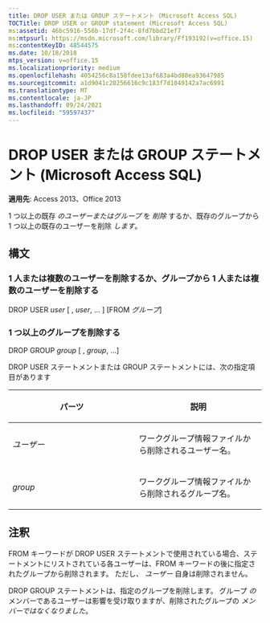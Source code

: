 ```yaml
---
title: DROP USER または GROUP ステートメント (Microsoft Access SQL)
TOCTitle: DROP USER or GROUP statement (Microsoft Access SQL)
ms:assetid: 46bc5916-556b-17df-2f4c-8fd7bbd21ef7
ms:mtpsurl: https://msdn.microsoft.com/library/Ff193192(v=office.15)
ms:contentKeyID: 48544575
ms.date: 10/18/2018
mtps_version: v=office.15
ms.localizationpriority: medium
ms.openlocfilehash: 4054256c8a158fdee13af683a4bd80ea93647985
ms.sourcegitcommit: a1d9041c20256616c9c183f7d1049142a7ac6991
ms.translationtype: MT
ms.contentlocale: ja-JP
ms.lasthandoff: 09/24/2021
ms.locfileid: "59597437"
---
```

# <a name="drop-user-or-group-statement-microsoft-access-sql"></a>DROP USER または GROUP ステートメント (Microsoft Access SQL)

**適用先**: Access 2013、Office 2013

1 つ以上の既存 *のユーザーまたはグループ* を *削除* するか、既存のグループから1 つ以上の既存のユーザーを削除 *します*。

## <a name="syntax"></a>構文

### <a name="delete-one-or-more-users-or-remove-one-or-more-users-from-a-group"></a>1 人または複数のユーザーを削除するか、グループから 1 人または複数のユーザーを削除する

DROP USER *user* \[ , *user*, ... \] \[FROM *グループ*\]

### <a name="delete-one-or-more-groups"></a>1 つ以上のグループを削除する

DROP GROUP *group* \[ , *group*, ...\]

DROP USER ステートメントまたは GROUP ステートメントには、次の指定項目があります

<table>
<colgroup>
<col style="width: 50%" />
<col style="width: 50%" />
</colgroup>
<thead>
<tr class="header">
<th><p>パーツ</p></th>
<th><p>説明</p></th>
</tr>
</thead>
<tbody>
<tr class="odd">
<td><p><em>ユーザー</em></p></td>
<td><p>ワークグループ情報ファイルから削除されるユーザー名。</p></td>
</tr>
<tr class="even">
<td><p><em>group</em></p></td>
<td><p>ワークグループ情報ファイルから削除されるグループ名。</p></td>
</tr>
</tbody>
</table>


## <a name="remarks"></a>注釈

FROM キーワードが DROP USER ステートメントで使用されている場合、ステートメントにリストされている各ユーザーは、FROM キーワードの後に指定されたグループから削除されます。 ただし、 *ユーザー* 自身は削除されません。

DROP GROUP ステートメントは、指定のグループを削除します。 グループ *の* メンバーであるユーザーは影響を受け取りますが、削除されたグループの *メンバーではなくなりました*。

